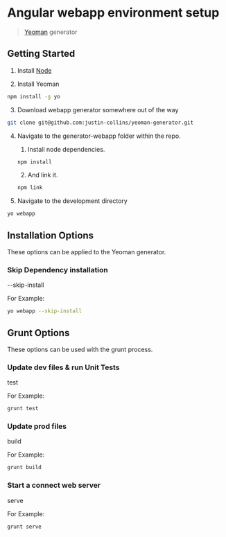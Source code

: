# Angular webapp environment setup

> [Yeoman](http://yeoman.io) generator


## Getting Started

1. Install [Node](http://nodejs.org/download/)

2. Install Yeoman
  ```bash
  npm install -g yo
  ```

3. Download webapp generator somewhere out of the way
  ```bash
  git clone git@github.com:justin-collins/yeoman-generator.git
  ```

4. Navigate to the generator-webapp folder within the repo. 
    1. Install node dependencies.
      ```bash
      npm install
      ```
    2. And link it.
      ```bash
      npm link
      ```

5. Navigate to the development directory
  ```bash
  yo webapp
  ```

## Installation Options
These options can be applied to the Yeoman generator.

### Skip Dependency installation
--skip-install

For Example:
  ```bash
  yo webapp --skip-install
  ```

## Grunt Options
These options can be used with the grunt process.

### Update dev files & run Unit Tests
test

For Example:
  ```bash
  grunt test
  ```

### Update prod files
build

For Example:
  ```bash
  grunt build
  ```

### Start a connect web server
serve

For Example:
  ```bash
  grunt serve
  ```